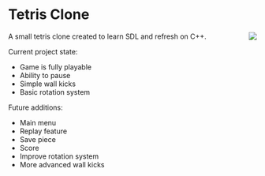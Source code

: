 # Tetris Clone

<img align="right" src="https://user-images.githubusercontent.com/33639246/111414167-bbe06e80-869c-11eb-9988-e00579d45473.JPG">

A small tetris clone created to learn SDL and refresh on C++.

Current project state:
  - Game is fully playable
  - Ability to pause
  - Simple wall kicks
  - Basic rotation system
  
Future additions:
  - Main menu
  - Replay feature
  - Save piece
  - Score
  - Improve rotation system
  - More advanced wall kicks
  
